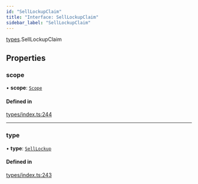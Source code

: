```yaml
---
id: "SellLockupClaim"
title: "Interface: SellLockupClaim"
sidebar_label: "SellLockupClaim"
---
```


[types](../../../modules/Types/Types.md).SellLockupClaim

## Properties

### scope

• **scope**: [`Scope`](../Scope/Scope.md)

#### Defined in

[types/index.ts:244](https://github.com/PolymeshAssociation/polymesh-sdk/blob/de58d40fd/src/types/index.ts#L244)

___

### type

• **type**: [`SellLockup`](../../../enums/Types/ClaimType/ClaimType.md#selllockup)

#### Defined in

[types/index.ts:243](https://github.com/PolymeshAssociation/polymesh-sdk/blob/de58d40fd/src/types/index.ts#L243)
